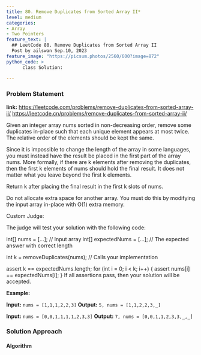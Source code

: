 ```yaml
---
title: 80. Remove Duplicates from Sorted Array II*
level: medium
categories:
- Array
- Two Pointers
feature_text: |
  ## LeetCode 80. Remove Duplicates from Sorted Array II
  Post by ailswan Sep.10, 2023
feature_image: "https://picsum.photos/2560/600?image=872"
python_code: >
      class Solution:
   
---
```


### Problem Statement
**link:**
https://leetcode.com/problems/remove-duplicates-from-sorted-array-ii/
https://leetcode.cn/problems/remove-duplicates-from-sorted-array-ii/


Given an integer array nums sorted in non-decreasing order, remove some duplicates in-place such that each unique element appears at most twice. The relative order of the elements should be kept the same.

Since it is impossible to change the length of the array in some languages, you must instead have the result be placed in the first part of the array nums. More formally, if there are k elements after removing the duplicates, then the first k elements of nums should hold the final result. It does not matter what you leave beyond the first k elements.

Return k after placing the final result in the first k slots of nums.

Do not allocate extra space for another array. You must do this by modifying the input array in-place with O(1) extra memory.

Custom Judge:

The judge will test your solution with the following code:

int[] nums = [...]; // Input array
int[] expectedNums = [...]; // The expected answer with correct length

int k = removeDuplicates(nums); // Calls your implementation

assert k == expectedNums.length;
for (int i = 0; i < k; i++) {
    assert nums[i] == expectedNums[i];
}
If all assertions pass, then your solution will be accepted.

**Example:**

**Input:** `nums = [1,1,1,2,2,3]`
**Output:** `5, nums = [1,1,2,2,3,_]`
 
**Input:** `nums = [0,0,1,1,1,1,2,3,3]`
**Output:** `7, nums = [0,0,1,1,2,3,3,_,_]`

 
### Solution Approach

 
#### Algorithm
 
